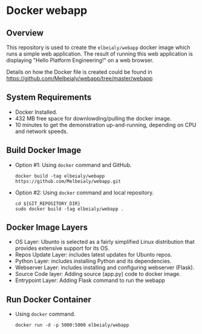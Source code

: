# Docker webapp

## Overview 

This repository is used to create the `elbeialy/webapp` docker image which runs a simple web application. The result of running this web application is displaying "Hello Platform Engineering!" on a web browser.

Details on how the Docker file is created could be found in https://github.com/Melbeialy/webapp/tree/master/webapp

## System Requirements
- Docker Installed.
- 432 MB free space for downlowding/pulling the docker image.
- 10 minutes to get the demonstration up-and-running, depending on CPU and network speeds.

## Build Docker Image
- Option #1: Using `docker` command and GitHub.

    ```console
    docker build -tag elbeialy/webapp https://github.com/Melbeialy/webapp.git
    ```
    
- Option #2: Using `docker` command and local repository.

    ```console
    cd ${GIT_REPOSITORY_DIR}
    sudo docker build -tag elbeialy/webapp .
    ```
## Docker Image Layers
- OS Layer: Ubunto is selected as a fairly simplified Linux distribution that provides extensive support for its OS.
- Repos Update Layer: includes latest updates for Ubunto repos.
- Python Layer: includes installing Python and its dependencies.
- Webserver Layer: includes installing and configuring webserver (Flask).
- Source Code layer: Adding source (app.py) code to docker image. 
- Entrypoint Layer: Adding Flask command to run the webapp

## Run Docker Container
- Using `docker` command.
    ```console
    docker run -d -p 5000:5000 elbeialy/webapp
    ```
   
